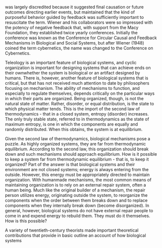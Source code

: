 was largely discredited because it suggested final causation or future outcomes directing earlier events, but maintained that the kind of purposeful behavior guided by feedback was sufficiently important to resuscitate the term. Wiener and his collaborators were so impressed with the potency of negative feedback that, with support from the Macy Foundation, they established twice yearly conferences. Initially the conference was known as the Conference for Circular Causal and Feedback Mechanisms in Biological and Social Systems, but after Wiener (1948) coined the term cybernetics, the name was changed to the Conference on Cybernetics.

Teleology is an important feature of biological systems, and cyclic organization is important for designing systems that can achieve ends on their ownwhether the system is biological or an artifact designed by humans. There is, however, another feature of biological systems that is critical, but that has not received much attention to date by philosophers focusing on mechanism. The ability of mechanisms to function, and especially to regulate themselves, depends critically on the particular ways in which their parts are organized. Being organized, though, is not the natural state of matter. Rather, disorder, or equal distribution, is the state to which physical matter tends. This is the import of the second law of thermodynamics - that in a closed system, entropy (disorder) increases. The only truly stable state, referred to in thermodynamics as the state of maximum entropy, is one in which the components are equally and randomly distributed. When this obtains, the system is at equilibrium.

Given the second law of thermodynamics, biological mechanisms pose a puzzle. As highly organized systems, they are far from thermodynamic equilibrium. According to the second law, this organization should break down and such mechanisms should approach equilibrium. How is it possible to keep a system far from thermodynamic equilibrium - that is, to keep it organized? Part of the answer is that biological systems and their environment are not closed systems; energy is always entering from the outside. However, this energy must be appropriately directed to maintain organization. With humanmade mechanisms, the most common means of maintaining organization is to rely on an external repair system, often a human being. Much like the original builder of a mechanism, the repair person utilizes energy, originating outside the system, to reorganize the components when the order between them breaks down and to replace components when they internally break down (become disorganized). In general, however, biological systems do not have external repair people to come in and expend energy to rebuild them. They must do it themselves. How is this possible?

A variety of twentieth-century theorists made important theoretical contributions that provide in basic outline an account of how biological systems